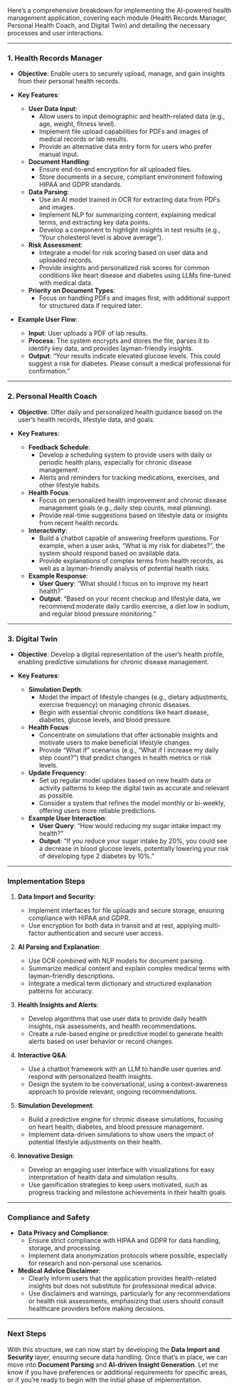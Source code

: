 Here’s a comprehensive breakdown for implementing the AI-powered health management application, covering each module (Health Records Manager, Personal Health Coach, and Digital Twin) and detailing the necessary processes and user interactions.

---

### 1. **Health Records Manager**

   - **Objective**: Enable users to securely upload, manage, and gain insights from their personal health records.
   
   - **Key Features**:
     - **User Data Input**:
       - Allow users to input demographic and health-related data (e.g., age, weight, fitness level).
       - Implement file upload capabilities for PDFs and images of medical records or lab results.
       - Provide an alternative data entry form for users who prefer manual input.
     - **Document Handling**:
       - Ensure end-to-end encryption for all uploaded files.
       - Store documents in a secure, compliant environment following HIPAA and GDPR standards.
     - **Data Parsing**:
       - Use an AI model trained in OCR for extracting data from PDFs and images.
       - Implement NLP for summarizing content, explaining medical terms, and extracting key data points.
       - Develop a component to highlight insights in test results (e.g., “Your cholesterol level is above average”).
     - **Risk Assessment**:
       - Integrate a model for risk scoring based on user data and uploaded records.
       - Provide insights and personalized risk scores for common conditions like heart disease and diabetes using LLMs fine-tuned with medical data.
     - **Priority on Document Types**:
       - Focus on handling PDFs and images first, with additional support for structured data if required later.
   
   - **Example User Flow**:
     - **Input**: User uploads a PDF of lab results.
     - **Process**: The system encrypts and stores the file, parses it to identify key data, and provides layman-friendly insights.
     - **Output**: “Your results indicate elevated glucose levels. This could suggest a risk for diabetes. Please consult a medical professional for confirmation.”

---

### 2. **Personal Health Coach**

   - **Objective**: Offer daily and personalized health guidance based on the user’s health records, lifestyle data, and goals.
   
   - **Key Features**:
     - **Feedback Schedule**:
       - Develop a scheduling system to provide users with daily or periodic health plans, especially for chronic disease management.
       - Alerts and reminders for tracking medications, exercises, and other lifestyle habits.
     - **Health Focus**:
       - Focus on personalized health improvement and chronic disease management goals (e.g., daily step counts, meal planning).
       - Provide real-time suggestions based on lifestyle data or insights from recent health records.
     - **Interactivity**:
       - Build a chatbot capable of answering freeform questions. For example, when a user asks, “What is my risk for diabetes?”, the system should respond based on available data.
       - Provide explanations of complex terms from health records, as well as a layman-friendly analysis of potential health risks.
     - **Example Response**:
       - **User Query**: “What should I focus on to improve my heart health?”
       - **Output**: “Based on your recent checkup and lifestyle data, we recommend moderate daily cardio exercise, a diet low in sodium, and regular blood pressure monitoring.”

---

### 3. **Digital Twin**

   - **Objective**: Develop a digital representation of the user’s health profile, enabling predictive simulations for chronic disease management.
   
   - **Key Features**:
     - **Simulation Depth**:
       - Model the impact of lifestyle changes (e.g., dietary adjustments, exercise frequency) on managing chronic diseases.
       - Begin with essential chronic conditions like heart disease, diabetes, glucose levels, and blood pressure.
     - **Health Focus**:
       - Concentrate on simulations that offer actionable insights and motivate users to make beneficial lifestyle changes.
       - Provide “What if” scenarios (e.g., “What if I increase my daily step count?”) that predict changes in health metrics or risk levels.
     - **Update Frequency**:
       - Set up regular model updates based on new health data or activity patterns to keep the digital twin as accurate and relevant as possible.
       - Consider a system that refines the model monthly or bi-weekly, offering users more reliable predictions.
     - **Example User Interaction**:
       - **User Query**: “How would reducing my sugar intake impact my health?”
       - **Output**: “If you reduce your sugar intake by 20%, you could see a decrease in blood glucose levels, potentially lowering your risk of developing type 2 diabetes by 10%.”

---

### Implementation Steps

1. **Data Import and Security**:
   - Implement interfaces for file uploads and secure storage, ensuring compliance with HIPAA and GDPR.
   - Use encryption for both data in transit and at rest, applying multi-factor authentication and secure user access.

2. **AI Parsing and Explanation**:
   - Use OCR combined with NLP models for document parsing.
   - Summarize medical content and explain complex medical terms with layman-friendly descriptions.
   - Integrate a medical term dictionary and structured explanation patterns for accuracy.

3. **Health Insights and Alerts**:
   - Develop algorithms that use user data to provide daily health insights, risk assessments, and health recommendations.
   - Create a rule-based engine or predictive model to generate health alerts based on user behavior or record changes.

4. **Interactive Q&A**:
   - Use a chatbot framework with an LLM to handle user queries and respond with personalized health insights.
   - Design the system to be conversational, using a context-awareness approach to provide relevant, ongoing recommendations.

5. **Simulation Development**:
   - Build a predictive engine for chronic disease simulations, focusing on heart health, diabetes, and blood pressure management.
   - Implement data-driven simulations to show users the impact of potential lifestyle adjustments on their health.

6. **Innovative Design**:
   - Develop an engaging user interface with visualizations for easy interpretation of health data and simulation results.
   - Use gamification strategies to keep users motivated, such as progress tracking and milestone achievements in their health goals.

---

### Compliance and Safety

- **Data Privacy and Compliance**:
  - Ensure strict compliance with HIPAA and GDPR for data handling, storage, and processing.
  - Implement data anonymization protocols where possible, especially for research and non-personal use scenarios.
- **Medical Advice Disclaimer**:
  - Clearly inform users that the application provides health-related insights but does not substitute for professional medical advice.
  - Use disclaimers and warnings, particularly for any recommendations or health risk assessments, emphasizing that users should consult healthcare providers before making decisions.

---

### Next Steps

With this structure, we can now start by developing the **Data Import and Security** layer, ensuring secure data handling. Once that’s in place, we can move into **Document Parsing** and **AI-driven Insight Generation**. Let me know if you have preferences or additional requirements for specific areas, or if you’re ready to begin with the initial phase of implementation.